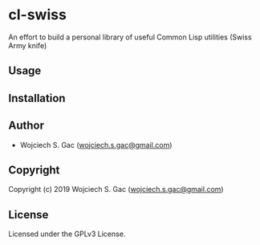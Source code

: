 # cl-swiss
An effort to build a personal library of useful Common Lisp utilities (Swiss Army knife)

## Usage

## Installation

## Author

* Wojciech S. Gac (wojciech.s.gac@gmail.com)

## Copyright

Copyright (c) 2019 Wojciech S. Gac (wojciech.s.gac@gmail.com)

## License

Licensed under the GPLv3 License.

